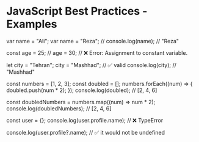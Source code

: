 # JavaScript Best Practices - Examples  

var name = "Ali";
var name = "Reza"; // 
console.log(name); // "Reza"

const age = 25;
// age = 30; // ❌ Error: Assignment to constant variable.

let city = "Tehran";
city = "Mashhad"; // ✅ valid
console.log(city); // "Mashhad"

const numbers = [1, 2, 3];
const doubled = [];
numbers.forEach((num) => {
  doubled.push(num * 2);
});
console.log(doubled); // [2, 4, 6]

const doubledNumbers = numbers.map((num) => num * 2);
console.log(doubledNumbers); // [2, 4, 6]


const user = {};
console.log(user.profile.name); // ❌ TypeError

console.log(user.profile?.name); // ✅ it would not be undefined 
